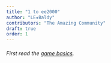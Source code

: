 ```yaml
---
title: "1 to ee2000"
author: "LE★Baldy"
contributors: "The Amazing Community"
draft: true
order: 1
---
```

###### First read the [game basics](https://exponential-idle-guides.netlify.app/guides/ex-basics/).

